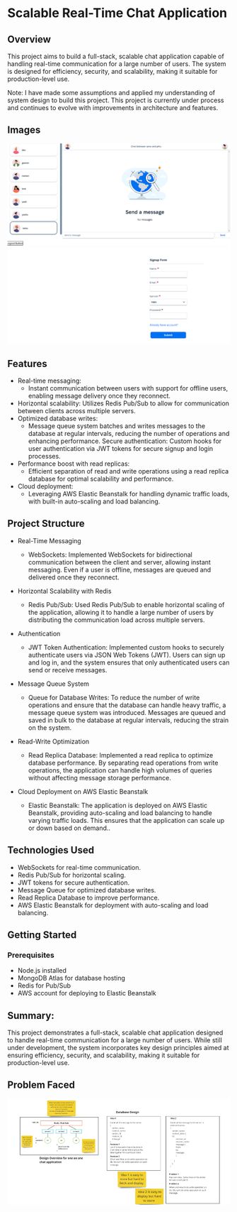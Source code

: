 # Scalable Real-Time Chat Application

## Overview
This project aims to build a full-stack, scalable chat application capable of handling real-time communication for a large number of users. The system is designed for efficiency, security, and scalability, making it suitable for production-level use.

Note: I have made some assumptions and applied my understanding of system design to build this project. This project is currently under process and continues to evolve with improvements in architecture and features.


## Images
![Scalable Chat Application ui](ScalableChatApplication_ui.png)
![Scalable Chat Application Login ui](ScalableChatApplicationLogin_ui.png)

## Features
* Real-time messaging: 
    * Instant communication between users with support for offline users, enabling message delivery once they reconnect.
* Horizontal scalability: Utilizes Redis Pub/Sub to allow for communication between clients across multiple servers.
* Optimized database writes: 
    *  Message queue system batches and writes messages to the database at regular intervals, reducing the number of operations and enhancing performance.
Secure authentication: Custom hooks for user authentication via JWT tokens for secure signup and login processes.
* Performance boost with read replicas: 
    *  Efficient separation of read and write operations using a read replica database for optimal scalability and performance.
* Cloud deployment: 
    *  Leveraging AWS Elastic Beanstalk for handling dynamic traffic loads, with built-in auto-scaling and load balancing.

## Project Structure
* Real-Time Messaging

    * WebSockets: Implemented WebSockets for bidirectional communication between the client and server, allowing instant messaging. Even if a user is offline, messages are queued and delivered once they reconnect.
* Horizontal Scalability with Redis

    * Redis Pub/Sub: Used Redis Pub/Sub to enable horizontal scaling of the application, allowing it to handle a large number of users by distributing the communication load across multiple servers.

* Authentication

    * JWT Token Authentication: Implemented custom hooks to securely authenticate users via JSON Web Tokens (JWT). Users can sign up and log in, and the system ensures that only authenticated users can send or receive messages.

* Message Queue System

    * Queue for Database Writes: To reduce the number of write operations and ensure that the database can handle heavy traffic, a message queue system was introduced. Messages are queued and saved in bulk to the database at regular intervals, reducing the strain on the system.
* Read-Write Optimization

    * Read Replica Database: Implemented a read replica to optimize database performance. By separating read operations from write operations, the application can handle high volumes of queries without affecting message storage performance.
* Cloud Deployment on AWS Elastic Beanstalk

    * Elastic Beanstalk: The application is deployed on AWS Elastic Beanstalk, providing auto-scaling and load balancing to handle varying traffic loads. This ensures that the application can scale up or down based on demand..

## Technologies Used
* WebSockets for real-time communication.
* Redis Pub/Sub for horizontal scaling.
* JWT tokens for secure authentication.
* Message Queue for optimized database writes.
* Read Replica Database to improve performance.
* AWS Elastic Beanstalk for deployment with auto-scaling and load balancing.
## Getting Started
### Prerequisites
* Node.js installed
* MongoDB Atlas for database hosting
* Redis for Pub/Sub
* AWS account for deploying to Elastic Beanstalk

## Summary:
This project demonstrates a full-stack, scalable chat application designed to handle real-time communication for a large number of users. While still under development, the system incorporates key design principles aimed at ensuring efficiency, security, and scalability, making it suitable for production-level use.

## Problem Faced 
![Scalable Chat Application Db](ScalableChatApplicationDatabase.png)